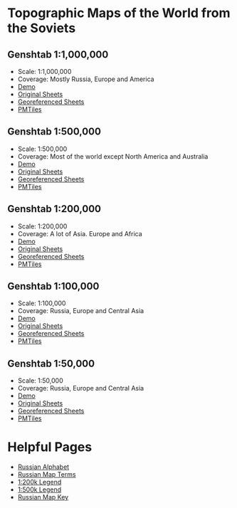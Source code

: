 # Topographic Maps of the World from the Soviets

## Genshtab 1:1,000,000
  - Scale: 1:1,000,000
  - Coverage: Mostly Russia, Europe and America
  - [Demo](https://ramseraph.github.io/russian_world_topo_maps/1m/)
  - [Original Sheets](https://github.com/ramseraph/russian_world_topo_maps/releases/tag/1m-gs-orig)
  - [Georeferenced Sheets](https://github.com/ramseraph/russian_world_topo_maps/releases/tag/1m-gs-georef)
  - [PMTiles](https://github.com/ramseraph/russian_world_topo_maps/releases/tag/1m-gs-pmtiles)


## Genshtab 1:500,000
  - Scale: 1:500,000
  - Coverage: Most of the world except North America and Australia
  - [Demo](https://ramseraph.github.io/russian_world_topo_maps/500k/)
  - [Original Sheets](https://github.com/ramseraph/russian_world_topo_maps/releases/tag/500k-gs-orig)
  - [Georeferenced Sheets](https://github.com/ramseraph/russian_world_topo_maps/releases/tag/500k-gs-georef)
  - [PMTiles](https://github.com/ramseraph/russian_world_topo_maps/releases/tag/500k-gs-pmtiles)


## Genshtab 1:200,000
  - Scale: 1:200,000
  - Coverage: A lot of Asia. Europe and Africa
  - [Demo](https://ramseraph.github.io/russian_world_topo_maps/200k/)
  - [Original Sheets](https://github.com/ramseraph/russian_world_topo_maps/releases/tag/200k-gs-orig)
  - [Georeferenced Sheets](https://github.com/ramseraph/russian_world_topo_maps/releases/tag/200k-gs-georef)
  - [PMTiles](https://github.com/ramseraph/russian_world_topo_maps/releases/tag/200k-gs-pmtiles)


## Genshtab 1:100,000
  - Scale: 1:100,000
  - Coverage: Russia, Europe and Central Asia
  - [Demo](https://ramseraph.github.io/russian_world_topo_maps/100k/)
  - [Original Sheets](https://github.com/ramseraph/russian_world_topo_maps/releases/tag/100k-gs-orig)
  - [Georeferenced Sheets](https://github.com/ramseraph/russian_world_topo_maps/releases/tag/100k-gs-georef)
  - [PMTiles](https://github.com/ramseraph/russian_world_topo_maps/releases/tag/100k-gs-pmtiles)


## Genshtab 1:50,000
  - Scale: 1:50,000
  - Coverage: Russia, Europe and Central Asia
  - [Demo](https://ramseraph.github.io/russian_world_topo_maps/50k/)
  - [Original Sheets](https://github.com/ramseraph/russian_world_topo_maps/releases/tag/50k-gs-orig)
  - [Georeferenced Sheets](https://github.com/ramseraph/russian_world_topo_maps/releases/tag/50k-gs-georef)
  - [PMTiles](https://github.com/ramseraph/russian_world_topo_maps/releases/tag/50k-gs-pmtiles)


# Helpful Pages
  - [Russian Alphabet](https://www.madmappers.com/htm/Ru_alphabet.htm)
  - [Russian Map Terms](https://www.madmappers.com/htm/Ru_map_terms.htm)
  - [1:200k Legend](https://www.madmappers.com/htm/Ru200k_legend.htm)
  - [1:500k Legend](https://www.madmappers.com/htm/Ru500k_legend.htm)
  - [Russian Map Key](https://web.archive.org/web/20051125222014/http://rkkaww2.armchairgeneral.com/maps/keymap/mapkey.htm)

